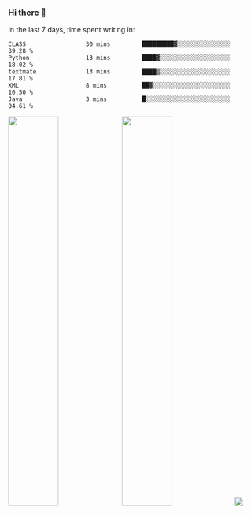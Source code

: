 ### Hi there 👋

In the last 7 days, time spent writing in:

<!--START_SECTION:waka-->

```text
CLASS                 30 mins         █████████▓░░░░░░░░░░░░░░░   39.28 %
Python                13 mins         ████▓░░░░░░░░░░░░░░░░░░░░   18.02 %
textmate              13 mins         ████▒░░░░░░░░░░░░░░░░░░░░   17.81 %
XML                   8 mins          ██▓░░░░░░░░░░░░░░░░░░░░░░   10.50 %
Java                  3 mins          █░░░░░░░░░░░░░░░░░░░░░░░░   04.61 %
```

<!--END_SECTION:waka-->

<img src="https://wakatime.com/share/@jimtje/5d0c92de-08f8-4a72-8f2f-6a9693d1e318.svg" width=45% height=45%> <img src="https://wakatime.com/share/@jimtje/501498ae-bda5-4da7-a89d-b40bcdd5556d.svg" width=45% height=45%>
![](https://hit.yhype.me/github/profile?user_id=43537315)
